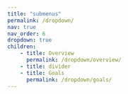 ```yaml
---
title: "submenus"
permalink: /dropdown/
nav: true
nav_order: 6
dropdown: true
children:
    - title: Overview
      permalink: /dropdown/overview/
    - title: divider
    - title: Goals
      permalink: /dropdown/goals/
---
```

